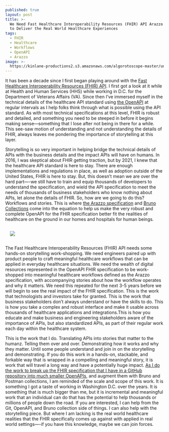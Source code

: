 ```yaml
---
published: true
layout: post
title: >-
  We Need Fast Healthcare Interoperability Resources (FHIR) API Arazzo Workflows
  to Deliver the Real World Healthcare Experiences
tags:
  - FHIR
  - Healthcare
  - Workflows
  - OpenAPI
  - Arazzo
image: >-
  https://kinlane-productions2.s3.amazonaws.com/algorotoscope-master/uncle-sam-hallway-long-hospital.jpg
---
```

It has been a decade since I first began playing around with the [Fast Healthcare Interoperability Resources (FHIR) API](https://hl7.org/fhir/http.html). I first got a look at it while at Health and Human Services (HHS) while working in D.C. for the Department of Veterans Affairs (VA). Since then I’ve immersed myself in the technical details of the healthcare API standard using [the OpenAPI](https://hl7.org/fhir/us/core/us-core-server.openapi.json) at regular intervals as I help folks think through what is possible using the API standard. As with most technical specifications at this level, FHIR is robust and detailed, and something you need to be steeped in before it begins making sense—something that I lose after not being in there for a while. This see-saw motion of understanding and not understanding the details of FHIR, always leaves me pondering the importance of storytelling at this layer.

Storytelling is so very important in helping bridge the technical details of APIs with the business details and the impact APIs will have on humans. In 2016, I was skeptical about FHIR getting traction, but by 2021, I knew that the healthcare API standard is here to stay. There are enough implementations and regulations in place, as well as adoption outside of the United States, FHIR is here to stay. But, this doesn’t mean we are over the hard part—-we still have to train and equip thousands of developers to understand the specification, and wield the API specification to meet the needs of thousands of business stakeholders who know nothing about APIs, let alone the details of FHIR. So, how are we going to do this? Workflows and stories. This is where [the Arazzo specification](https://spec.openapis.org/arazzo/latest.html) and [Bruno Collections](https://bit.ly/4fpe6FO) come into the equation to help us make the very robust and complete OpenAPI for the FHIR specification better fit the realities of healthcare on the ground in our homes and hospitals for human beings.

<img src="https://kinlane-productions2.s3.amazonaws.com/algorotoscope-master/uncle-sam-old-piano-paris-hospital.jpg" style="padding: 15px;">

The Fast Healthcare Interoperability Resources (FHIR) API needs some hands-on storytelling work-shopping. We need engineers paired up with product people to craft meaningful healthcare workflows that can be applied in everyday healthcare situations. We need the wealth of digital resources represented in the OpenAPI FHIR specification to be work-shopped into meaningful healthcare workflows defined as the Arazzo specification, with accompanying stories about how the workflow operates and why it matters. We need this repeated for the next 3-5 years before we will begin to see the real impact of the FHIR specification. This is the work that technologists and investors take for granted. This is the work that business stakeholders don’t always understand or have the skills to do. This is how you take a complex and robust interface and make it usable across thousands of healthcare applications and integrations.This is how you educate and make business and engineering stakeholders aware of the importance of APIs, but also standardized APIs, as part of their regular work each day within the healthcare system.

This is the work that I do. Translating APIs into stories that matter to the humanz. Telling them over and over. Demonstrating how it works and why they matter. Until some people understand and join in on the storytelling and demonstrating. If you do this work in a hands-on, stackable, and forkable way that is wrapped in a compelling and meaningful story, it is work that will travel a long way and have a potentially huge impact. [As I do the work to break up the FHIR specification that I have in a GitHub repository into much smaller OpenAPIs](https://github.com/api-evangelist/fhir), and augment them with Bruno and Postman collections, I am reminded of the scale and scope of this work. It is something I got a taste of working in Washington D.C. over the years. It is something that is much bigger than me, but it is incremental and meaningful work that an individual can do that has the potential to help thousands or millions of people down the road. If you are interested, I can help from the Git, OpenAPI, and Bruno collection side of things. I can also help with the storytelling piece. But where I am lacking is the real world healthcare realities that the FHIR specifically comes up against with applied in real world settings—-if you have this knowledge, maybe we can join forces.